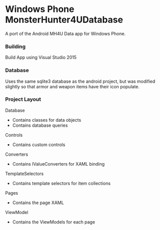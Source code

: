 Windows Phone MonsterHunter4UDatabase
=====================================

A port of the Android MH4U Data app for Windows Phone.

### Building

Build App using Visual Studio 2015

### Database

Uses the same sqlite3 database as the android project, but was modified slightly so that armor and weapon items have their icon populate.

### Project Layout

Database
  - Contains classes for data objects
  - Contains database queries

Controls
  - Contains custom controls

Converters
  - Contains IValueConverters for XAML binding

TemplateSelectors
  - Contains template selectors for item collections

Pages
  - Contains the page XAML

ViewModel
  - Contains the ViewModels for each page
